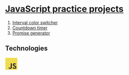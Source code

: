 # [JavaScript practice projects](https://szymonogniewski.github.io/JS_practice_tasks-2/)

1. [Interval color switcher](https://szymonogniewski.github.io/JS_practice_tasks-2/partials/01-color-switcher.html)
2. [Countdown timer](https://szymonogniewski.github.io/JS_practice_tasks-2/partials/02-timer.html)
3. [Promise generator](https://szymonogniewski.github.io/JS_practice_tasks-2/partials/03-promises.html)

## Technologies
<img src="https://github.com/devicons/devicon/blob/master/icons/javascript/javascript-original.svg" title="JavaScript" alt="JavaScript" width="40" height="40"/>&nbsp;
